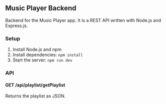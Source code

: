 ## Music Player Backend

Backend for the Music Player app. It is a REST API written with Node.js and Express.js.

### Setup

1. Install Node.js and npm
2. Install dependencies: `npm install`
3. Start the server: `npm run dev`

### API

#### GET /api/playlist/getPlaylist

Returns the playlist as JSON.
